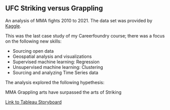 ## UFC Striking versus Grappling

An analysis of MMA fights 2010 to 2021. The data set was provided by [Kaggle](https://www.kaggle.com/mdabbert/ultimate-ufc-dataset?select=most-recent-event.csv).

This was the last case study of my Careerfoundry course; there was a focus on the following new skills:
* Sourcing open data
* Geospatial analysis and visualizations
* Supervised machine learning: Regression
* Unsupervised machine learning: Clustering
* Sourcing and analyzing Time Series data

The analysis explored the following hypethesis:

MMA Grappling arts have surpassed the arts of Striking

[Link to Tableau Storyboard](https://public.tableau.com/app/profile/heidi.jansen.van.rensburg/viz/Exercise6_7_16326013085460/Story1)

